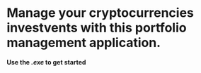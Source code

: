 # Manage your cryptocurrencies investvents with this portfolio management application.

**Use the _.exe_ to get started**
